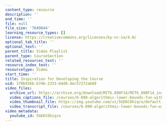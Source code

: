 ```yaml
---
content_type: resource
description: ''
end_time: ''
file: null
file_size: '7649844'
learning_resource_types: []
license: https://creativecommons.org/licenses/by-nc-sa/4.0/
optional_tab_title: ''
optional_text: ''
parent_title: Video Playlist
parent_type: CourseSection
related_resources_text: ''
resource_index_text: ''
resourcetype: Video
start_time: ''
title: Inspiration for Developing the Course
uid: 370b936b-b74b-2333-6dd8-dec57272ab69
video_files:
  archive_url: https://archive.org/download/MIT6.890F14/MIT6_890F14_inspiration_for_the_course_300k.mp4
  video_captions_file: /courses/6-890-algorithmic-lower-bounds-fun-with-hardness-proofs-fall-2014/380920c8cca55160b2dd6478457bd448_5GEKCOhiqro.vtt
  video_thumbnail_file: https://img.youtube.com/vi/5GEKCOhiqro/default.jpg
  video_transcript_file: /courses/6-890-algorithmic-lower-bounds-fun-with-hardness-proofs-fall-2014/a22b0c51cb84c7b9065786ecadd5533f_5GEKCOhiqro.pdf
video_metadata:
  youtube_id: 5GEKCOhiqro
---
```

